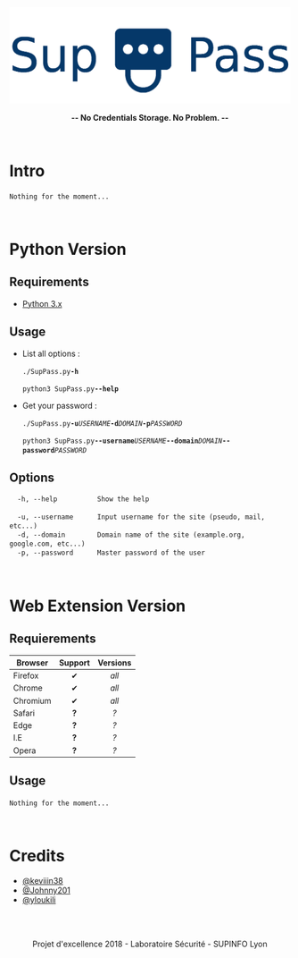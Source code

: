 ![SupPass Official Logo](https://github.com/keviiin38/SupPass/blob/master/Logos/SupPass_Official_Logo.png)


<p align="center"><b>-- No Credentials Storage. No Problem. --</b></p>

<br>

# Intro

  `Nothing for the moment...`
  
<br>

# Python Version #

## Requirements ##
- [Python 3.x](https://www.python.org/downloads/)

## Usage ##
- List all options :

  `./SupPass.py`**`-h`**
  
  `python3 SupPass.py`**`--help`**
  
- Get your password :

  `./SupPass.py`**`-u`**_`USERNAME`_**`-d`**_`DOMAIN`_**`-p`**_`PASSWORD`_
  
  `python3 SupPass.py`**`--username`**_`USERNAME`_**`--domain`**_`DOMAIN`_**`--password`**_`PASSWORD`_

## Options ##

```
  -h, --help          Show the help
  
  -u, --username      Input username for the site (pseudo, mail, etc...)
  -d, --domain        Domain name of the site (example.org, google.com, etc...)
  -p, --password      Master password of the user
```

<br>

# Web Extension Version #

## Requierements ##

| Browser | Support | Versions |
| ------- | :-----: | :------: |
| Firefox | ✔ | _all_ |
| Chrome | ✔ | _all_ |
| Chromium | ✔ | _all_ |
| Safari | **?** | _?_ |
| Edge | **?** | _?_ |
| I.E | **?** | _?_ |
| Opera | **?** | _?_ |

## Usage ##

  `Nothing for the moment...`

<br>

# Credits

- [@keviiin38](https://github.com/keviiin38)
- [@Johnny201](https://github.com/Johnny201)
- [@yloukili](https://github.com/yloukili)

<br>
<br>

<p align="center">Projet d'excellence 2018 - Laboratoire Sécurité - SUPINFO Lyon
